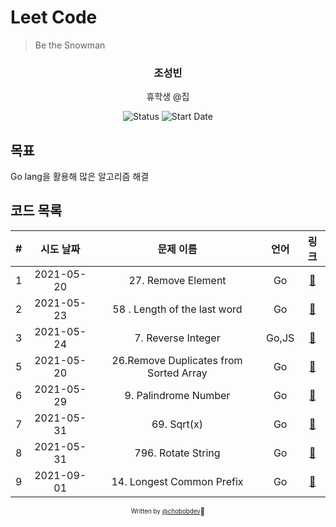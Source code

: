 # Leet Code

> Be the Snowman

<div align="center">

<h3> 조성빈 </h3>
<p> 휴학생 @집</p>

![Status](https://img.shields.io/badge/Snowman-blue.svg)
![Start Date](https://img.shields.io/badge/Start%20Date-2021--05--20-23d16b.svg)


</div>

## 목표
Go lang을 활용해 많은 알고리즘 해결

## 코드 목록

| # | 시도 날짜  | 문제 이름 | 언어 |            링크             |
| :--: | :--------: | :-------: | :--: |:--------------------------: |
| 1 | 2021-05-20 | 27. Remove Element| Go |[:link:](27.go) |
| 2 | 2021-05-23 | 58 . Length of the last word | Go |[:link:](58.go)|
| 3 | 2021-05-24 | 7. Reverse Integer | Go,JS |[:link:](7.go)|
| 5 | 2021-05-20 | 26.Remove Duplicates from Sorted Array| Go |[:link:](26.go) |
| 6 | 2021-05-29 | 9. Palindrome Number | Go | [:link:](9.go) |
| 7 | 2021-05-31 |69. Sqrt(x) | Go | [:link:](69.go) |
| 8 | 2021-05-31 |796. Rotate String | Go | [:link:](796.go) |
| 9 | 2021-09-01 |14. Longest Common Prefix | Go | [:link:](14.go) |

<div align="center">

<sub><sup>Written by <a href="https://github.com/chobobdev">@chobobdev</a></sup></sub><small>🍕</small>

</div>
